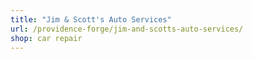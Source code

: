 ```yaml
---
title: "Jim & Scott's Auto Services"
url: /providence-forge/jim-and-scotts-auto-services/
shop: car repair
---
```

